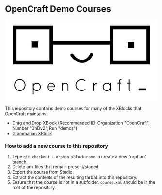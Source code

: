 # OpenCraft Demo Courses

![OpenCraft Logo](opencraft-logo.png)

This repository contains demo courses for many of the XBlocks that OpenCraft maintains.

* [Drag and Drop XBlock](https://github.com/open-craft/demo-courses/archive/drag-and-drop-v2.tar.gz) (Recommended ID: Organization "OpenCraft", Number "DnDv2", Run "demos")
* [Grammarian XBlock](https://github.com/open-craft/demo-courses/archive/grammarian.tar.gz)


### How to add a new course to this repository

1. Type `git checkout --orphan xblock-name` to create a new "orphan" branch.
1. Delete any files that remain present/staged.
1. Export the course from Studio.
1. Extract the contents of the resulting tarball into this repository.
1. Ensure that the course is not in a subfolder. `course.xml` should be in the
   root of the repository.
